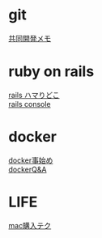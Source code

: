 # git
[共同開発メモ]('./documents/git共同開発.md')
# ruby on rails
[rails ハマりどこ]('./documents/ruby_rails_problems.md')<br>
[rails console]('./documents/rails_console.md')
# docker
[docker事始め]('./documents/docker入門.md')<br>
[dockerQ&A]('./documents/dockerQ&A')

# LIFE
[mac購入テク]('./documents/macを安く買う方法.md')
